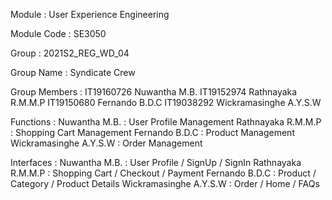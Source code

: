 Module : User Experience Engineering 

Module Code : SE3050

Group : 2021S2_REG_WD_04

Group Name : Syndicate Crew

Group Members : 
  IT19160726      Nuwantha M.B.
  IT19152974      Rathnayaka R.M.M.P
  IT19150680      Fernando B.D.C
  IT19038292      Wickramasinghe A.Y.S.W
  
Functions : 
  Nuwantha M.B.             : User Profile Management
  Rathnayaka R.M.M.P        : Shopping Cart Management
  Fernando B.D.C            : Product Management
  Wickramasinghe A.Y.S.W    : Order Management
  
Interfaces :
  Nuwantha M.B.             : User Profile / SignUp / SignIn
  Rathnayaka R.M.M.P        : Shopping Cart / Checkout / Payment
  Fernando B.D.C            : Product / Category / Product Details
  Wickramasinghe A.Y.S.W    : Order / Home / FAQs
